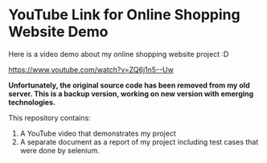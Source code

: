 # YouTube Link for Online Shopping Website Demo

Here is a video demo about my online shopping website project :D

https://www.youtube.com/watch?v=ZQ6j1n5--Uw

**Unfortunately, the original source code has been removed from my old server. This is a backup version, working on new version with emerging technologies.**

This repository contains:

1. A YouTube video that demonstrates my project
2. A separate document as a report of my project including test cases that were done by selenium.
